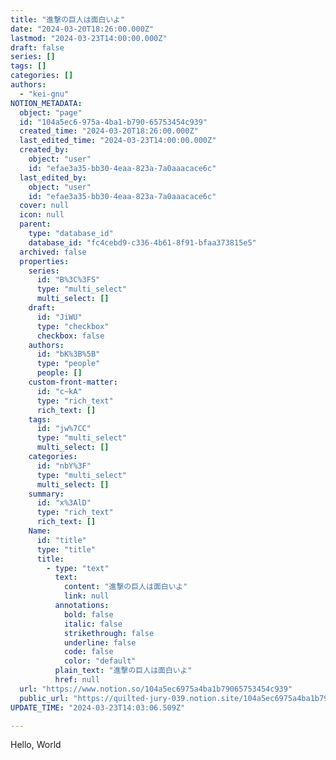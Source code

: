 ```yaml
---
title: "進撃の巨人は面白いよ"
date: "2024-03-20T18:26:00.000Z"
lastmod: "2024-03-23T14:00:00.000Z"
draft: false
series: []
tags: []
categories: []
authors:
  - "kei-gnu"
NOTION_METADATA:
  object: "page"
  id: "104a5ec6-975a-4ba1-b790-65753454c939"
  created_time: "2024-03-20T18:26:00.000Z"
  last_edited_time: "2024-03-23T14:00:00.000Z"
  created_by:
    object: "user"
    id: "efae3a35-bb30-4eaa-823a-7a0aaacace6c"
  last_edited_by:
    object: "user"
    id: "efae3a35-bb30-4eaa-823a-7a0aaacace6c"
  cover: null
  icon: null
  parent:
    type: "database_id"
    database_id: "fc4cebd9-c336-4b61-8f91-bfaa373815e5"
  archived: false
  properties:
    series:
      id: "B%3C%3FS"
      type: "multi_select"
      multi_select: []
    draft:
      id: "JiWU"
      type: "checkbox"
      checkbox: false
    authors:
      id: "bK%3B%5B"
      type: "people"
      people: []
    custom-front-matter:
      id: "c~kA"
      type: "rich_text"
      rich_text: []
    tags:
      id: "jw%7CC"
      type: "multi_select"
      multi_select: []
    categories:
      id: "nbY%3F"
      type: "multi_select"
      multi_select: []
    summary:
      id: "x%3AlD"
      type: "rich_text"
      rich_text: []
    Name:
      id: "title"
      type: "title"
      title:
        - type: "text"
          text:
            content: "進撃の巨人は面白いよ"
            link: null
          annotations:
            bold: false
            italic: false
            strikethrough: false
            underline: false
            code: false
            color: "default"
          plain_text: "進撃の巨人は面白いよ"
          href: null
  url: "https://www.notion.so/104a5ec6975a4ba1b79065753454c939"
  public_url: "https://quilted-jury-039.notion.site/104a5ec6975a4ba1b79065753454c939"
UPDATE_TIME: "2024-03-23T14:03:06.509Z"

---
```

<link rel="stylesheet" href="https://cdn.jsdelivr.net/npm/katex@0.16.2/dist/katex.min.css" integrity="sha384-bYdxxUwYipFNohQlHt0bjN/LCpueqWz13HufFEV1SUatKs1cm4L6fFgCi1jT643X" crossorigin="anonymous">


Hello, World

